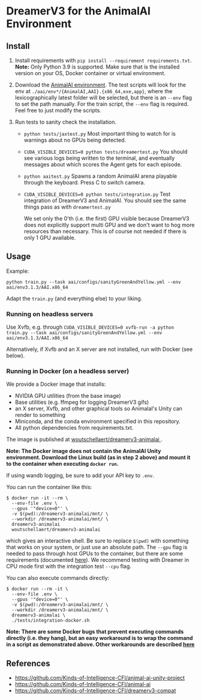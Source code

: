 # DreamerV3 for the AnimalAI Environment

## Install

1. Install requirements with `pip install --requirement requirements.txt`.
   **Note:** Only Python 3.9 is supported. Make sure that is the installed version on your OS, Docker container or virtual environment.
2. Download the [AnimalAI environment](https://github.com/Kinds-of-Intelligence-CFI/animal-ai#quick-install-please-see-release-for-latest-version-of-aai-3). The test scripts will look for the env at `./aai/env*/{AnimalAI,AAI}.{x86_64,exe,app}`, where the lexicographically latest folder will be selected, but there is an `--env` flag to set the path manually. For the train script, the `--env` flag is required. Feel free to just modify the scripts.
3. Run tests to sanity check the installation.

   - `python tests/jaxtest.py`
     Most important thing to watch for is warnings about no GPUs being detected.
   - `CUDA_VISIBLE_DEVICES=0 python tests/dreamertest.py`
     You should see various logs being written to the terminal, and eventually messages about which scores the Agent gets for each episode.
   - `python aaitest.py`
     Spawns a random AnimalAI arena playable through the keyboard. Press C to switch camera.
   - `CUDA_VISIBLE_DEVICES=0 python tests/integration.py`
     Test integration of DreamerV3 and AnimalAI. You should see the same things pass as with `dreamertest.py`

     We set only the 0'th (i.e. the first) GPU visible because DreamerV3 does not explicitly support multi GPU and we don't want to hog more resources than necessary. This is of course not needed if there is only 1 GPU available.

## Usage

Example:

```shell
python train.py --task aai/configs/sanityGreenAndYellow.yml --env aai/env3.1.3/AAI.x86_64
```

Adapt the `train.py` (and everything else) to your liking.

### Running on headless servers

Use Xvfb, e.g. through `CUDA_VISIBLE_DEVICES=0 xvfb-run -a python train.py --task aai/configs/sanityGreenAndYellow.yml --env aai/env3.1.3/AAI.x86_64`

Alternatively, if Xvfb and an X server are not installed, run with Docker (see below).

### Running in Docker (on a headless server)

We provide a Docker image that installs:

- NVIDIA GPU utilities (from the base image)
- Base utilities (e.g. ffmpeg for logging DreamerV3 gifs)
- an X server, Xvfb, and other graphical tools so AnimalaI's Unity can render to something
- Miniconda, and the conda environment specified in this repository.
- All python dependencies from requirements.txt.

The image is published at [woutschellaert/dreamerv3-animalai
](https://hub.docker.com/r/woutschellaert/dreamerv3-animalai).

**Note: The Docker image does not contain the AnimalAI Unity environment. Download the Linux build (as in step 2 above) and mount it to the container when executing `docker run`.**

If using wandb logging, be sure to add your API key to `.env`.

You can run the container like this:

```shell
$ docker run -it --rm \
  --env-file .env \
  --gpus '"device=0"' \
  -v $(pwd):/dreamerv3-animalai/mnt/ \
  --workdir /dreamerv3-animalai/mnt/ \
  dreamerv3-animalai
  woutschellaert/dreamerv3-animalai
```

which gives an interactive shell. Be sure to replace `$(pwd)` with something that works on your system, or just use an absolute path. The `--gpu` flag is needed to pass through host GPUs to the container, but there are some requirements (documented [here](https://docs.docker.com/config/containers/resource_constraints/#gpu)). We recommend testing with Dreamer in CPU mode first with the integration test `--cpu` flag.

You can also execute commands directly:

```shell
$ docker run --rm -it \
  --env-file .env \
  --gpus '"device=0"' \
  -v $(pwd):/dreamerv3-animalai/mnt/ \
  --workdir /dreamerv3-animalai/mnt/ \
  dreamerv3-animalai \
  ./tests/integration-docker.sh
```

**Note: There are some Docker bugs that prevent executing commands directly (i.e. they hang), but an easy workaround is to wrap the command in a script as demonstrated above. Other workarounds are described [here](https://stackoverflow.com/questions/41130240/docker-command-wont-work-unless-i-open-an-interactive-bash-terminal.)**

## References

- <https://github.com/Kinds-of-Intelligence-CFI/animal-ai-unity-project>
- <https://github.com/Kinds-of-Intelligence-CFI/animal-ai>
- <https://github.com/Kinds-of-Intelligence-CFI/dreamerv3-compat>
